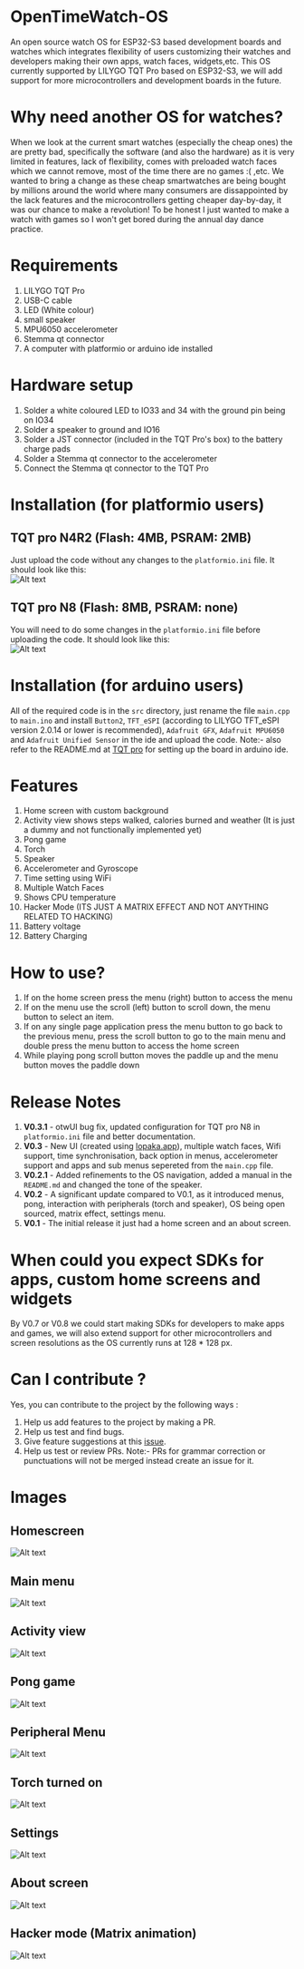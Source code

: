 # OpenTimeWatch-OS
An open source watch OS for ESP32-S3 based development boards and watches which integrates flexibility of users customizing their watches and developers making their own apps, watch faces, widgets,etc. This OS currently supported by LILYGO TQT Pro based on ESP32-S3, we will add support for more microcontrollers and development boards in the future.

# Why need another OS for watches?
When we look at the current smart watches (especially the cheap ones) the are pretty bad, specifically the software (and also the hardware) as it is very limited in features, lack of flexibility, comes with preloaded watch faces which we cannot remove, most of the time there are no games :( ,etc. We wanted to bring a change as these cheap smartwatches are being bought by millions around the world where many consumers are dissappointed by the lack features and the microcontrollers getting cheaper day-by-day, it was our chance to make a revolution! To be honest I just wanted to make a watch with games so I won't get bored during the annual day dance practice.

# Requirements
1. LILYGO TQT Pro
2. USB-C cable
3. LED (White colour)
4. small speaker
5. MPU6050 accelerometer
6. Stemma qt connector
7. A computer with platformio or arduino ide installed

# Hardware setup
1. Solder a white coloured LED to IO33 and 34 with the ground pin being on IO34
2. Solder a speaker to ground and IO16
3. Solder a JST connector (included in the TQT Pro's box) to the battery charge pads
4. Solder a Stemma qt connector to the accelerometer
5. Connect the Stemma qt connector to the TQT Pro

# Installation (for platformio users)
## TQT pro N4R2 (Flash: 4MB, PSRAM: 2MB)
Just upload the code without any changes to the ```platformio.ini``` file. It should look like this:
<br>
![Alt text](images/TQT-psram-conf.png)
## TQT pro N8 (Flash: 8MB, PSRAM: none)
You will need to do some changes in the ```platformio.ini``` file before uploading the code. It should look like this:
<br>
![Alt text](images/TQT-non-psram-conf.png)

# Installation (for arduino users)
All of the required code is in the ```src``` directory, just rename the file ```main.cpp``` to ```main.ino``` and install ```Button2```, ```TFT_eSPI``` (according to LILYGO TFT_eSPI version 2.0.14 or lower is recommended), ```Adafruit GFX```, ```Adafruit MPU6050``` and ```Adafruit Unified Sensor``` in the ide and upload the code. Note:- also refer to the README.md at [TQT pro](https://github.com/Xinyuan-LilyGO/T-QT/tree/main?tab=readme-ov-file#quick-start) for setting up the board in arduino ide.

# Features
1. Home screen with custom background
2. Activity view shows steps walked, calories burned and weather (It is just a dummy and not functionally implemented yet)
3. Pong game
4. Torch
5. Speaker
6. Accelerometer and Gyroscope
7. Time setting using WiFi
8. Multiple Watch Faces
9. Shows CPU temperature
10. Hacker Mode (ITS JUST A MATRIX EFFECT AND NOT ANYTHING RELATED TO HACKING)
11. Battery voltage
12. Battery Charging

# How to use?
1. If on the home screen press the menu (right) button to access the menu
2. If on the menu use the scroll (left) button to scroll down, the menu button to select an item.
3. If on any single page application press the menu button to go back to the previous menu, press the scroll button to go to the main menu and double press the menu button to access the home screen
4. While playing pong scroll button moves the paddle up and the menu button moves the paddle down

# Release Notes
1. **V0.3.1** - otwUI bug fix, updated configuration for TQT pro N8 in ```platformio.ini``` file and better documentation.
2. **V0.3** - New UI (created using [lopaka.app](https://lopaka.app/sandbox)), multiple watch faces, Wifi support, time synchronisation, back option in menus, accelerometer support and apps and sub menus sepereted from the ```main.cpp``` file.
3. **V0.2.1** - Added refinements to the OS navigation, added a manual in the ```README.md``` and changed the tone of the speaker.
4. **V0.2** - A significant update compared to V0.1, as it introduced menus, pong, interaction with peripherals (torch and speaker), OS being open sourced, matrix effect, settings menu. 
5. **V0.1** - The initial release it just had a home screen and an about screen.

# When could you expect SDKs for apps, custom home screens and widgets
By V0.7 or V0.8 we could start making SDKs for developers to make apps and games, we will also extend support for other microcontrollers and screen resolutions as the OS currently runs at 128 * 128 px.

# Can I contribute ?
Yes, you can contribute to the project by the following ways :
1. Help us add features to the project by making a PR.
2. Help us test and find bugs.
3. Give feature suggestions at this [issue](https://github.com/OpenTimeWatch-Project/OpenTimeWatch-OS/issues/1).
4. Help us test or review PRs.
Note:- PRs for grammar correction or punctuations will not be merged instead create an issue for it.

# Images
## Homescreen
![Alt text](images/IMG_20241119_201516.jpg)
## Main menu
![Alt text](images/IMG_20241119_201547.jpg)
## Activity view
![Alt text](images/IMG_20241119_201559.jpg)
## Pong game
![Alt text](images/IMG_20241119_201614.jpg)
## Peripheral Menu
![Alt text](images/IMG_20241119_201707.jpg)
## Torch turned on
![Alt text](images/IMG_20241119_201715.jpg)
## Settings
![Alt text](images/IMG_20241119_201733.jpg)
## About screen
![Alt text](images/IMG_20241119_201758.jpg)
## Hacker mode (Matrix animation)
![Alt text](images/IMG_20241119_202308.jpg)
